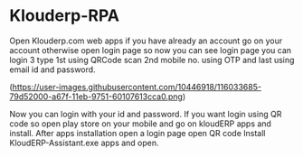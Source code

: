 # Klouderp-RPA
Open Klouderp.com web apps if you have already an account go on your account otherwise open login page so now you can see login page you can login 3 type 1st using QRCode scan 2nd mobile no. using OTP and last using email id and password.


(https://user-images.githubusercontent.com/10446918/116033685-79d52000-a67f-11eb-9751-60107613cca0.png)

Now you can login with your id and password. If you want login using QR code so open play store on your mobile and go on kloudERP apps and install. After apps installation open a login page open QR code 
Install KloudERP-Assistant.exe apps and open.
